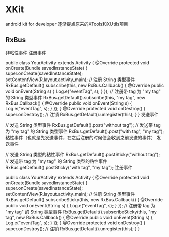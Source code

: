 # XKit
android kit for developer
逐渐提点原来的XTools和XUtils项目


## RxBus

非粘性事件
注册事件

public class YourActivity extends Activity {
    @Override
    protected void onCreate(Bundle savedInstanceState) {
        super.onCreate(savedInstanceState);
        setContentView(R.layout.activity_main);
        // 注册 String 类型事件
        RxBus.getDefault().subscribe(this, new RxBus.Callback<String>() {
            @Override
            public void onEvent(String s) {
                Log.e("eventTag", s);
            }
        });
        // 注册带 tag 为 "my tag" 的 String 类型事件
        RxBus.getDefault().subscribe(this, "my tag", new RxBus.Callback<String>() {
            @Override
            public void onEvent(String s) {
                Log.e("eventTag", s);
            }
        });
    }
    @Override
    protected void onDestroy() {
        super.onDestroy();
        // 注销
        RxBus.getDefault().unregister(this);
    }
}
发送事件

// 发送 String 类型事件
RxBus.getDefault().post("without tag");
// 发送带 tag 为 "my tag" 的 String 类型事件
RxBus.getDefault().post("with tag", "my tag");
粘性事件（也就是先发送事件，在之后注册的时候便会收到之前发送的事件）
发送事件

// 发送 String 类型的粘性事件
RxBus.getDefault().postSticky("without tag");
// 发送带 tag 为 "my tag" 的 String 类型的粘性事件
RxBus.getDefault().postSticky("with tag", "my tag");
注册事件

public class YourActivity extends Activity {
    @Override
    protected void onCreate(Bundle savedInstanceState) {
        super.onCreate(savedInstanceState);
        setContentView(R.layout.activity_main);
        // 注册 String 类型事件
        RxBus.getDefault().subscribeSticky(this, new RxBus.Callback<String>() {
            @Override
            public void onEvent(String s) {
                Log.e("eventTag", s);
            }
        });
        // 注册带 tag 为 "my tag" 的 String 类型事件
        RxBus.getDefault().subscribeSticky(this, "my tag", new RxBus.Callback<String>() {
            @Override
            public void onEvent(String s) {
                Log.e("eventTag", s);
            }
        });
    }
    @Override
    protected void onDestroy() {
        super.onDestroy();
        // 注销
        RxBus.getDefault().unregister(this);
    }
}